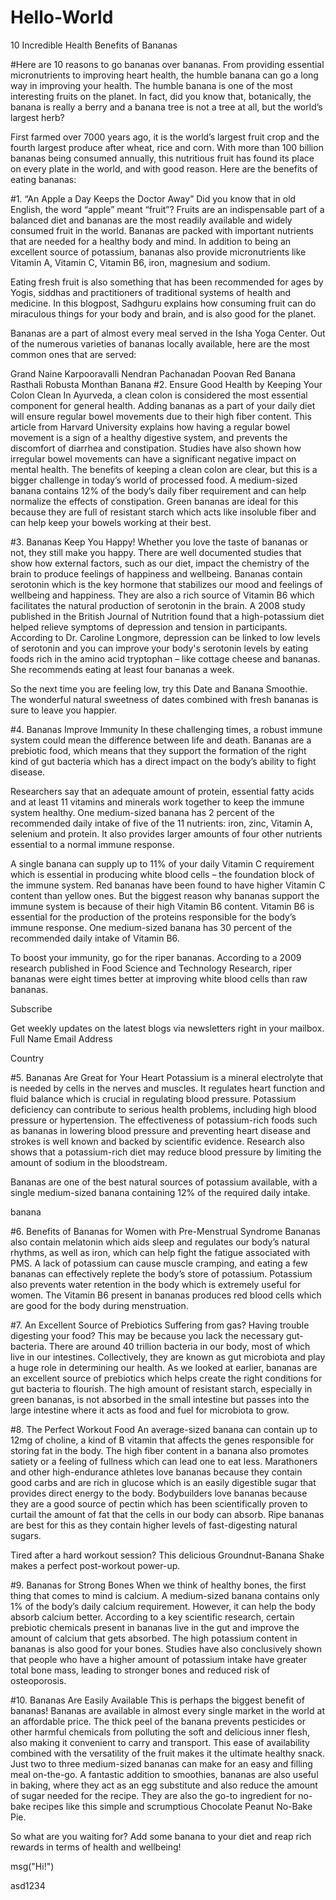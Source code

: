 # Hello-World

10 Incredible Health Benefits of Bananas

#Here are 10 reasons to go bananas over bananas. From providing essential micronutrients to improving heart health, the humble banana can go a long way in improving your health.
The humble banana is one of the most interesting fruits on the planet. In fact, did you know that, botanically, the banana is really a berry and a banana tree is not a tree at all, but the world’s largest herb?

First farmed over 7000 years ago, it is the world’s largest fruit crop and the fourth largest produce after wheat, rice and corn. With more than 100 billion bananas being consumed annually, this nutritious fruit has found its place on every plate in the world, and with good reason. Here are the benefits of eating bananas:

#1. “An Apple a Day Keeps the Doctor Away”
Did you know that in old English, the word “apple” meant “fruit”? Fruits are an indispensable part of a balanced diet and bananas are the most readily available and widely consumed fruit in the world. Bananas are packed with important nutrients that are needed for a healthy body and mind. In addition to being an excellent source of potassium, bananas also provide micronutrients like Vitamin A, Vitamin C, Vitamin B6, iron, magnesium and sodium.

Eating fresh fruit is also something that has been recommended for ages by Yogis, siddhas and practitioners of traditional systems of health and medicine. In this blogpost, Sadhguru explains how consuming fruit can do miraculous things for your body and brain, and is also good for the planet.

Bananas are a part of almost every meal served in the Isha Yoga Center. Out of the numerous varieties of bananas locally available, here are the most common ones that are served:

Grand Naine
Karpooravalli
Nendran
Pachanadan
Poovan
Red Banana
Rasthali
Robusta
Monthan Banana
#2. Ensure Good Health by Keeping Your Colon Clean
In Ayurveda, a clean colon is considered the most essential component for general health. Adding bananas as a part of your daily diet will ensure regular bowel movements due to their high fiber content. This article from Harvard University explains how having a regular bowel movement is a sign of a healthy digestive system, and prevents the discomfort of diarrhea and constipation. Studies have also shown how irregular bowel movements can have a significant negative impact on mental health. The benefits of keeping a clean colon are clear, but this is a bigger challenge in today’s world of processed food. A medium-sized banana contains 12% of the body’s daily fiber requirement and can help normalize the effects of constipation. Green bananas are ideal for this because they are full of resistant starch which acts like insoluble fiber and can help keep your bowels working at their best.

#3. Bananas Keep You Happy!
Whether you love the taste of bananas or not, they still make you happy. There are well documented studies that show how external factors, such as our diet, impact the chemistry of the brain to produce feelings of happiness and wellbeing. Bananas contain serotonin which is the key hormone that stabilizes our mood and feelings of wellbeing and happiness. They are also a rich source of Vitamin B6 which facilitates the natural production of serotonin in the brain. A 2008 study published in the British Journal of Nutrition found that a high-potassium diet helped relieve symptoms of depression and tension in participants. According to Dr. Caroline Longmore, depression can be linked to low levels of serotonin and you can improve your body's serotonin levels by eating foods rich in the amino acid tryptophan – like cottage cheese and bananas. She recommends eating at least four bananas a week.

So the next time you are feeling low, try this Date and Banana Smoothie. The wonderful natural sweetness of dates combined with fresh bananas is sure to leave you happier.

#4. Bananas Improve Immunity
In these challenging times, a robust immune system could mean the difference between life and death. Bananas are a prebiotic food, which means that they support the formation of the right kind of gut bacteria which has a direct impact on the body’s ability to fight disease. 

Researchers say that an adequate amount of protein, essential fatty acids and at least 11 vitamins and minerals work together to keep the immune system healthy. One medium-sized banana has 2 percent of the recommended daily intake of five of the 11 nutrients: iron, zinc, Vitamin A, selenium and protein. It also provides larger amounts of four other nutrients essential to a normal immune response.

A single banana can supply up to 11% of your daily Vitamin C requirement which is essential in producing white blood cells – the foundation block of the immune system. Red bananas have been found to have higher Vitamin C content than yellow ones. But the biggest reason why bananas support the immune system is because of their high Vitamin B6 content. Vitamin B6 is essential for the production of the proteins responsible for the body’s immune response. One medium-sized banana has 30 percent of the recommended daily intake of Vitamin B6.

To boost your immunity, go for the riper bananas. According to a 2009 research published in Food Science and Technology Research, riper bananas were eight times better at improving white blood cells than raw bananas.

Subscribe

Get weekly updates on the latest blogs via newsletters right in your mailbox.
Full Name
Email Address

Country

#5. Bananas Are Great for Your Heart
Potassium is a mineral electrolyte that is needed by cells in the nerves and muscles. It regulates heart function and fluid balance which is crucial in regulating blood pressure. Potassium deficiency can contribute to serious health problems, including high blood pressure or hypertension. The effectiveness of potassium-rich foods such as bananas in lowering blood pressure and preventing heart disease and strokes is well known and backed by scientific evidence. Research also shows that a potassium-rich diet may reduce blood pressure by limiting the amount of sodium in the bloodstream.

Bananas are one of the best natural sources of potassium available, with a single medium-sized banana containing 12% of the required daily intake.

banana

#6. Benefits of Bananas for Women with Pre-Menstrual Syndrome
Bananas also contain melatonin which aids sleep and regulates our body’s natural rhythms, as well as iron, which can help fight the fatigue associated with PMS. A lack of potassium can cause muscle cramping, and eating a few bananas can effectively replete the body’s store of potassium. Potassium also prevents water retention in the body which is extremely useful for women. The Vitamin B6 present in bananas produces red blood cells which are good for the body during menstruation.

#7. An Excellent Source of Prebiotics
Suffering from gas? Having trouble digesting your food? This may be because you lack the necessary gut-bacteria. There are around 40 trillion bacteria in our body, most of which live in our intestines. Collectively, they are known as gut microbiota and play a huge role in determining our health. As we looked at earlier, bananas are an excellent source of prebiotics which helps create the right conditions for gut bacteria to flourish. The high amount of resistant starch, especially in green bananas, is not absorbed in the small intestine but passes into the large intestine where it acts as food and fuel for microbiota to grow.

#8. The Perfect Workout Food
An average-sized banana can contain up to 12mg of choline, a kind of B vitamin that affects the genes responsible for storing fat in the body. The high fiber content in a banana also promotes satiety or a feeling of fullness which can lead one to eat less. Marathoners and other high-endurance athletes love bananas because they contain good carbs and are rich in glucose which is an easily digestible sugar that provides direct energy to the body. Bodybuilders love bananas because they are a good source of pectin which has been scientifically proven to curtail the amount of fat that the cells in our body can absorb. Ripe bananas are best for this as they contain higher levels of fast-digesting natural sugars.

Tired after a hard workout session? This delicious Groundnut-Banana Shake makes a perfect post-workout power-up.

#9. Bananas for Strong Bones 
When we think of healthy bones, the first thing that comes to mind is calcium. A medium-sized banana contains only 1% of the body’s daily calcium requirement. However, it can help the body absorb calcium better. According to a key scientific research, certain prebiotic chemicals present in bananas live in the gut and improve the amount of calcium that gets absorbed. The high potassium content in bananas is also good for your bones. Studies have also conclusively shown that people who have a higher amount of potassium intake have greater total bone mass, leading to stronger bones and reduced risk of osteoporosis.

#10. Bananas Are Easily Available
This is perhaps the biggest benefit of bananas! Bananas are available in almost every single market in the world at an affordable price. The thick peel of the banana prevents pesticides or other harmful chemicals from polluting the soft and delicious inner flesh, also making it convenient to carry and transport. This ease of availability combined with the versatility of the fruit makes it the ultimate healthy snack. Just two to three medium-sized bananas can make for an easy and filling meal on-the-go. A fantastic addition to smoothies, bananas are also useful in baking, where they act as an egg substitute and also reduce the amount of sugar needed for the recipe. They are also the go-to ingredient for no-bake recipes like this simple and scrumptious Chocolate Peanut No-Bake Pie.

So what are you waiting for? Add some banana to your diet and reap rich rewards in terms of health and wellbeing!

msg("Hi!")

asd1234
